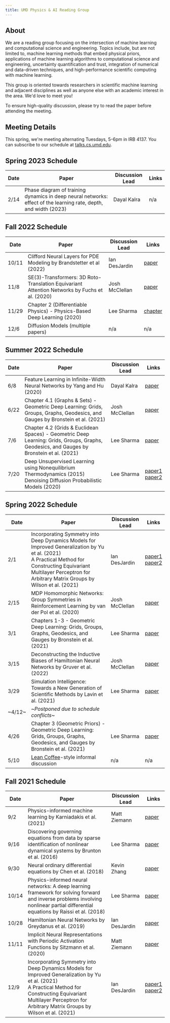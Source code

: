 ```yaml
---
title: UMD Physics & AI Reading Group
---
```


## About

We are a reading group focusing on the intersection of machine learning and computational science and engineering. Topics include, but are not limited to, machine learning methods that embed physical priors, applications of machine learning algorithms to computational science and engineering, uncertainty quantification and trust, integration of numerical and data-driven techniques, and high-performance scientific computing with machine learning.

This group is oriented towards researchers in scientific machine learning and adjacent disciplines as well as anyone else with an academic interest in the area. We'd love to meet you!

To ensure high-quality discussion, please try to read the paper before attending the meeting.

## Meeting Details

This spring, we're meeting alternating Tuesdays, 5-6pm in IRB 4137.
You can subscribe to our schedule at [talks.cs.umd.edu](https://talks.cs.umd.edu/lists/33).

## Spring 2023 Schedule

| Date | Paper                                                          | Discussion Lead | Links                                                                                                                                |
|------|----------------------------------------------------------------|-----------------|--------------------------------------------------------------------------------------------------------------------------------------|
| 2/14 | Phase diagram of training dynamics in deep neural networks: effect of the learning rate, depth, and width (2023) | Dayal Kalra | n/a |

## Fall 2022 Schedule

| Date | Paper                                                          | Discussion Lead | Links                                                                                                                                |
|------|----------------------------------------------------------------|-----------------|--------------------------------------------------------------------------------------------------------------------------------------|
| 10/11  | Clifford Neural Layers for PDE Modeling by Brandstetter et al (2022) | Ian DesJardin | [paper](https://arxiv.org/abs/2011.14522) |
| 11/8   | SE(3)-Transformers: 3D Roto-Translation Equivariant Attention Networks by Fuchs et al. (2020) | Josh McClellan | [paper](https://proceedings.neurips.cc//paper/2020/hash/15231a7ce4ba789d13b722cc5c955834-Abstract.html) |
| 11/29 | Chapter 2 (Differentiable Physics) - Physics-Based Deep Learning (2020) | Lee Sharma | [chapter](https://physicsbaseddeeplearning.org/diffphys.html) |
| 12/6 | Diffusion Models (multiple papers) | n/a | n/a |

## Summer 2022 Schedule

| Date | Paper                                                          | Discussion Lead | Links                                                                                                                                |
|------|----------------------------------------------------------------|-----------------|--------------------------------------------------------------------------------------------------------------------------------------|
| 6/8  | Feature Learning in Infinite-Width Neural Networks by Yang and Hu (2020) | Dayal Kalra | [paper](https://arxiv.org/abs/2011.14522) |
| 6/22 | Chapter 4.1 (Graphs & Sets) - Geometric Deep Learning: Grids, Groups, Graphs, Geodesics, and Gauges by Bronstein et al. (2021) | Josh McClellan | [paper](https://arxiv.org/pdf/2104.13478.pdf) |
| 7/6  | Chapter 4.2 (Grids & Euclidean Spaces) - Geometric Deep Learning: Grids, Groups, Graphs, Geodesics, and Gauges by Bronstein et al. (2021) | Lee Sharma | [paper](https://arxiv.org/pdf/2104.13478.pdf) |
| 7/20 | Deep Unsupervised Learning using Nonequilibrium Thermodynamics (2015)<br>Denoising Diffusion Probabilistic Models (2020) | Lee Sharma | [paper1](https://arxiv.org/abs/1503.03585)<br>[paper2](https://arxiv.org/abs/2006.11239) |

## Spring 2022 Schedule

| Date | Paper                                                          | Discussion Lead | Links                                                                                                                                |
|------|----------------------------------------------------------------|-----------------|--------------------------------------------------------------------------------------------------------------------------------------|
| 2/1  | Incorporating Symmetry into Deep Dynamics Models for Improved Generalization by Yu et al. (2021) <br>A Practical Method for Constructing Equivariant Multilayer Perceptron for Arbitrary Matrix Groups by Wilson et al. (2021) | Ian DesJardin | [paper1](https://arxiv.org/abs/2002.03061)<br>[paper2](https://arxiv.org/abs/2104.09459) |
| 2/15 | MDP Homomorphic Networks: Group Symmetries in Reinforcement Learning by van der Pol et al. (2020) | Josh McClellan | [paper](https://proceedings.neurips.cc/paper/2020/hash/2be5f9c2e3620eb73c2972d7552b6cb5-Abstract.html) |
| 3/1  | Chapters 1-3 - Geometric Deep Learning: Grids, Groups, Graphs, Geodesics, and Gauges by Bronstein et al. (2021) | Lee Sharma | [paper](https://arxiv.org/pdf/2104.13478.pdf) |
| 3/15 | Deconstructing the Inductive Biases of Hamiltonian Neural Networks by Gruver et al. (2022) | Josh McClellan | [paper](https://arxiv.org/abs/2202.04836) |
| 3/29 | Simulation Intelligence: Towards a New Generation of Scientific Methods by Lavin et al. (2021) | Lee Sharma | [paper](https://arxiv.org/abs/2112.03235) |
| ~4/12~ | ~_Postponed due to schedule conflicts_~ |
| 4/26 | Chapter 3 (Geometric Priors) - Geometric Deep Learning: Grids, Groups, Graphs, Geodesics, and Gauges by Bronstein et al. (2021) | Lee Sharma | [paper](https://arxiv.org/pdf/2104.13478.pdf) |
| 5/10 | [Lean Coffee](https://leancoffee.org/)-style informal discussion | n/a | n/a |


## Fall 2021 Schedule

| Date | Paper                                                          | Discussion Lead | Links                                                                                                                                |
|------|----------------------------------------------------------------|-----------------|--------------------------------------------------------------------------------------------------------------------------------------|
|  9/2  | Physics-informed machine learning by Karniadakis et al. (2021) | Matt Ziemann | [paper](https://www.brown.edu/research/projects/crunch/sites/brown.edu.research.projects.crunch/files/uploads/Nature-REviews_GK.pdf) |
|  9/16 | Discovering governing equations from data by sparse identification of nonlinear dynamical systems by Brunton et al. (2016) | Lee Sharma | [paper](https://www.pnas.org/content/pnas/113/15/3932.full.pdf) |
|  9/30 | Neural ordinary differential equations by Chen et al. (2018) | Kevin Zhang | [paper](https://arxiv.org/pdf/1806.07366.pdf) |
| 10/14 | Physics-informed neural networks: A deep learning framework for solving forward and inverse problems involving nonlinear partial differential equations by Raissi et al. (2018) | Lee Sharma | [paper](https://www.brown.edu/research/projects/crunch/sites/brown.edu.research.projects.crunch/files/uploads/Physics-informed%20neural%20networks_A%20deep%20learning%20framwork%20fir%20solving%20forward%20and%20inverse%20probelms%20involving%20nonlinear%20partial%20differential%20equations.pdf) |
| 10/28 | Hamiltonian Neural Networks by Greydanus et al. (2019) | Ian DesJardin | [paper](https://proceedings.neurips.cc/paper/2019/file/26cd8ecadce0d4efd6cc8a8725cbd1f8-Paper.pdf) |
| 11/11 | Implicit Neural Representations with Periodic Activation Functions by Sitzmann et al. (2020) | Matt Ziemann | [paper](https://arxiv.org/abs/2006.09661) |
| 12/9  | Incorporating Symmetry into Deep Dynamics Models for Improved Generalization by Yu et al. (2021) <br>A Practical Method for Constructing Equivariant Multilayer Perceptron for Arbitrary Matrix Groups by Wilson et al. (2021)| Ian DesJardin | [paper1](https://arxiv.org/abs/2002.03061)<br>[paper2](https://arxiv.org/abs/2104.09459) |

